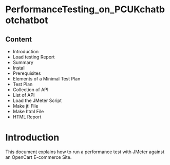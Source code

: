 # PerformanceTesting_on_PCUKchatbotchatbot

## Content
- Introduction
- Load testing Report
- Summary
- Install
- Prerequisites
- Elements of a Minimal Test Plan
- Test Plan
- Collection of API
- List of API
- Load the JMeter Script
- Make jtl File
- Make html File
- HTML Report

# Introduction
This document explains how to run a performance test with JMeter against an OpenCart E-commerce Site.
